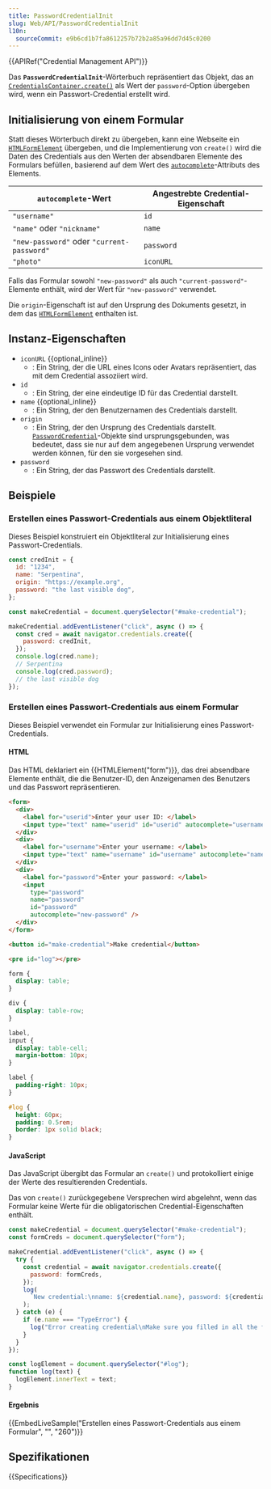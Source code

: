 ```yaml
---
title: PasswordCredentialInit
slug: Web/API/PasswordCredentialInit
l10n:
  sourceCommit: e9b6cd1b7fa8612257b72b2a85a96dd7d45c0200
---
```


{{APIRef("Credential Management API")}}

Das **`PasswordCredentialInit`**-Wörterbuch repräsentiert das Objekt, das an [`CredentialsContainer.create()`](/de/docs/Web/API/CredentialsContainer/create) als Wert der `password`-Option übergeben wird, wenn ein Passwort-Credential erstellt wird.

## Initialisierung von einem Formular

Statt dieses Wörterbuch direkt zu übergeben, kann eine Webseite ein [`HTMLFormElement`](/de/docs/Web/API/HTMLFormElement) übergeben, und die Implementierung von `create()` wird die Daten des Credentials aus den Werten der absendbaren Elemente des Formulars befüllen, basierend auf dem Wert des [`autocomplete`](/de/docs/Web/HTML/Reference/Attributes/autocomplete)-Attributs des Elements.

| `autocomplete`-Wert                        | Angestrebte Credential-Eigenschaft |
| ------------------------------------------ | ---------------------------------- |
| `"username"`                               | `id`                               |
| `"name"` oder `"nickname"`                 | `name`                             |
| `"new-password"` oder `"current-password"` | `password`                         |
| `"photo"`                                  | `iconURL`                          |

Falls das Formular sowohl `"new-password"` als auch `"current-password"`-Elemente enthält, wird der Wert für `"new-password"` verwendet.

Die `origin`-Eigenschaft ist auf den Ursprung des Dokuments gesetzt, in dem das [`HTMLFormElement`](/de/docs/Web/API/HTMLFormElement) enthalten ist.

## Instanz-Eigenschaften

- `iconURL` {{optional_inline}}
  - : Ein String, der die URL eines Icons oder Avatars repräsentiert, das mit dem Credential assoziiert wird.
- `id`
  - : Ein String, der eine eindeutige ID für das Credential darstellt.
- `name` {{optional_inline}}
  - : Ein String, der den Benutzernamen des Credentials darstellt.
- `origin`
  - : Ein String, der den Ursprung des Credentials darstellt. [`PasswordCredential`](/de/docs/Web/API/PasswordCredential)-Objekte sind ursprungsgebunden, was bedeutet, dass sie nur auf dem angegebenen Ursprung verwendet werden können, für den sie vorgesehen sind.
- `password`
  - : Ein String, der das Passwort des Credentials darstellt.

## Beispiele

### Erstellen eines Passwort-Credentials aus einem Objektliteral

Dieses Beispiel konstruiert ein Objektliteral zur Initialisierung eines Passwort-Credentials.

```js
const credInit = {
  id: "1234",
  name: "Serpentina",
  origin: "https://example.org",
  password: "the last visible dog",
};

const makeCredential = document.querySelector("#make-credential");

makeCredential.addEventListener("click", async () => {
  const cred = await navigator.credentials.create({
    password: credInit,
  });
  console.log(cred.name);
  // Serpentina
  console.log(cred.password);
  // the last visible dog
});
```

### Erstellen eines Passwort-Credentials aus einem Formular

Dieses Beispiel verwendet ein Formular zur Initialisierung eines Passwort-Credentials.

#### HTML

Das HTML deklariert ein {{HTMLElement("form")}}, das drei absendbare Elemente enthält, die die Benutzer-ID, den Anzeigenamen des Benutzers und das Passwort repräsentieren.

```html
<form>
  <div>
    <label for="userid">Enter your user ID: </label>
    <input type="text" name="userid" id="userid" autocomplete="username" />
  </div>
  <div>
    <label for="username">Enter your username: </label>
    <input type="text" name="username" id="username" autocomplete="name" />
  </div>
  <div>
    <label for="password">Enter your password: </label>
    <input
      type="password"
      name="password"
      id="password"
      autocomplete="new-password" />
  </div>
</form>

<button id="make-credential">Make credential</button>

<pre id="log"></pre>
```

```css hidden
form {
  display: table;
}

div {
  display: table-row;
}

label,
input {
  display: table-cell;
  margin-bottom: 10px;
}

label {
  padding-right: 10px;
}

#log {
  height: 60px;
  padding: 0.5rem;
  border: 1px solid black;
}
```

#### JavaScript

Das JavaScript übergibt das Formular an `create()` und protokolliert einige der Werte des resultierenden Credentials.

Das von `create()` zurückgegebene Versprechen wird abgelehnt, wenn das Formular keine Werte für die obligatorischen Credential-Eigenschaften enthält.

```js
const makeCredential = document.querySelector("#make-credential");
const formCreds = document.querySelector("form");

makeCredential.addEventListener("click", async () => {
  try {
    const credential = await navigator.credentials.create({
      password: formCreds,
    });
    log(
      `New credential:\nname: ${credential.name}, password: ${credential.password}`,
    );
  } catch (e) {
    if (e.name === "TypeError") {
      log("Error creating credential\nMake sure you filled in all the fields");
    }
  }
});

const logElement = document.querySelector("#log");
function log(text) {
  logElement.innerText = text;
}
```

#### Ergebnis

{{EmbedLiveSample("Erstellen eines Passwort-Credentials aus einem Formular", "", "260")}}

## Spezifikationen

{{Specifications}}
